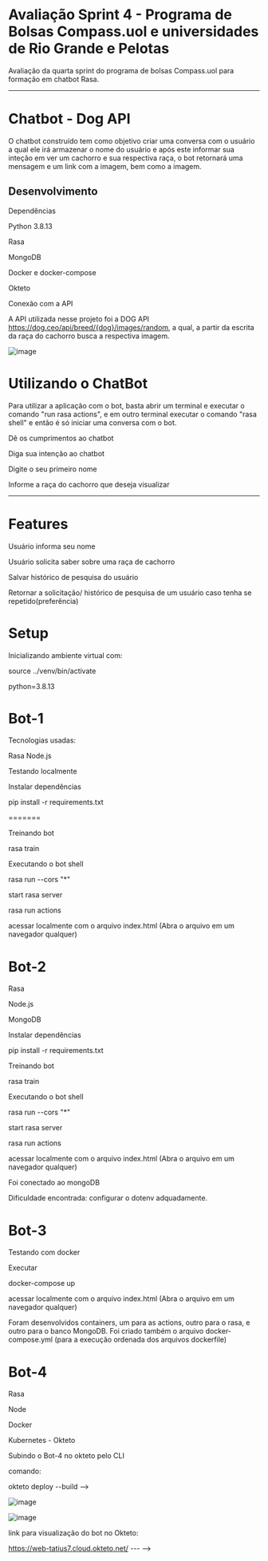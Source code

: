 # Avaliação Sprint 4 - Programa de Bolsas Compass.uol e universidades de Rio Grande e Pelotas
Avaliação da quarta sprint do programa de bolsas Compass.uol para formação em chatbot Rasa.

---
# Chatbot - Dog API

O chatbot construído tem como objetivo criar uma conversa com o usuário a qual ele irá armazenar o nome do usuário e após este informar sua inteção em ver um cachorro e sua respectiva raça, o bot retornará uma mensagem e um link com a imagem, bem como a imagem.


## Desenvolvimento

Dependências

Python 3.8.13

Rasa

MongoDB

Docker e docker-compose

Okteto

Conexão com a API

A API utilizada nesse projeto foi a DOG API  https://dog.ceo/api/breed/{dog}/images/random, a qual, a partir da escrita da raça do cachorro busca a respectiva imagem.

![image](https://user-images.githubusercontent.com/71715202/177291249-62ae6c24-744e-48cd-b9ff-29b363a05db9.png)


# Utilizando o ChatBot


Para utilizar a aplicação com o bot, basta abrir um terminal e executar o comando "run rasa actions", e em outro terminal executar o comando "rasa shell" e então é só iniciar uma conversa com o bot.

Dê os cumprimentos ao chatbot

Diga sua intenção ao chatbot

Digite o seu primeiro nome

Informe a raça do cachorro que deseja visualizar

---

# Features
 
 Usuário informa seu nome

 Usuário solicita saber sobre uma raça de cachorro

 Salvar histórico de pesquisa do usuário

 Retornar a solicitação/ histórico de pesquisa de um usuário caso tenha se repetido(preferência)

# Setup

Inicializando ambiente virtual com:

source ../venv/bin/activate

python=3.8.13


# Bot-1


Tecnologias usadas:

Rasa
Node.js

Testando localmente

Instalar dependências

pip install -r requirements.txt

=======

Treinando bot

rasa train

Executando o bot shell

rasa run --cors "*"

start rasa server

rasa run actions

acessar localmente com o arquivo index.html (Abra o arquivo em um navegador qualquer)


# Bot-2


Rasa

Node.js

MongoDB

Instalar dependências

pip install -r requirements.txt

Treinando bot

rasa train

Executando o bot shell

rasa run --cors "*"

start rasa server

rasa run actions

acessar localmente com o arquivo index.html (Abra o arquivo em um navegador qualquer)

Foi conectado ao mongoDB

Dificuldade encontrada: configurar o dotenv adquadamente.

# Bot-3


Testando com docker

Executar

docker-compose up

acessar localmente com o arquivo index.html (Abra o arquivo em um navegador qualquer)

Foram desenvolvidos containers, um para as actions, outro para o rasa, e outro para o banco MongoDB. Foi criado também o arquivo docker-compose.yml (para a execução ordenada dos arquivos dockerfile)

# Bot-4


Rasa

Node

Docker

Kubernetes - Okteto

Subindo o Bot-4 no okteto pelo CLI

comando:

okteto deploy --build   -->

![image](https://user-images.githubusercontent.com/71715202/177292513-f73862ab-52f3-4ff0-8e05-7fe1617726c6.png)

![image](https://user-images.githubusercontent.com/71715202/177291715-e81c3421-5be7-494b-b186-9edac7850c2f.png)

link para visualização do bot no Okteto:

https://web-tatius7.cloud.okteto.net/
--- -->
